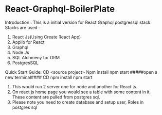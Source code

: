 # React-Graphql-BoilerPlate

Introduction :
  This is a initial version for React Graphql postgressql stack. 
Stacks are used :
  1. React Js(Using Create React App)
  2. Appllo for React
  3. Graphql
  4. Node Js
  5. SQL Alchmeny for ORM
  6. PostgresSQL

Quick Start Guide:
CD \<source project>
Npm install
npm start
#####open a new terminal####
CD <react app folder>
  npm install
  npm start
  
1. This would run 2 server one for node and another for React js. 
2. On react js home page you would see a table with some content in it. These content are pulled from postgres sql.
3. Please note you need to create database and setup user, Roles in postgres sql
